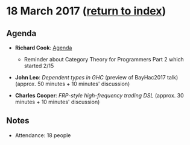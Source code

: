 # 18 March 2017 ([return to index][index])

## Agenda

* **Richard Cook**: [Agenda][agenda]
  * Reminder about Category Theory for Programmers Part 2 which started 2/15

* **John Leo**: _Dependent types in GHC_ (preview of BayHac2017 talk) (approx. 50 minutes + 10 minutes' discussion)
* **Charles Cooper**: _FRP-style high-frequency trading DSL_ (approx. 30 minutes + 10 minutes' discussion)

## Notes

* Attendance: 18 people

[agenda]: RichardCook_SeaHUGAgenda_20170318.pptx
[index]: ../
